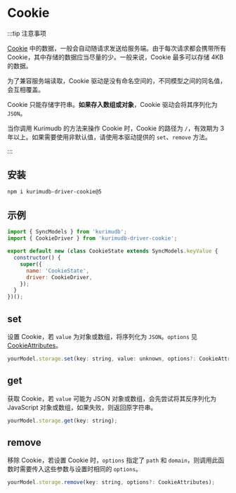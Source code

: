 # Cookie

:::tip 注意事项

[Cookie](https://developer.mozilla.org/docs/Web/HTTP/Cookies) 中的数据，一般会自动随请求发送给服务端。由于每次请求都会携带所有 Cookie，其中存储的数据应当尽量的少。一般来说，Cookie 最多可以存储 4KB 的数据。

为了兼容服务端读取，Cookie 驱动是没有命名空间的，不同模型之间的同名值，会互相覆盖。

Cookie 只能存储字符串。**如果存入数组或对象**，Cookie 驱动会将其序列化为 `JSON`。

当你调用 Kurimudb 的方法来操作 Cookie 时，Cookie 的路径为 `/`，有效期为 3 年以上。如果需要使用非默认值，请使用本驱动提供的 `set`、`remove` 方法。

:::

## 安装

```bash
npm i kurimudb-driver-cookie@5
```

## 示例

```js {2,8}
import { SyncModels } from 'kurimudb';
import { CookieDriver } from 'kurimudb-driver-cookie';

export default new (class CookieState extends SyncModels.keyValue {
  constructor() {
    super({
      name: 'CookieState',
      driver: CookieDriver,
    });
  }
})();
```

## set

设置 Cookie，若 `value` 为对象或数组，将序列化为 `JSON`。`options` 见 [CookieAttributes](https://github.com/akirarika/kurimudb/blob/master/packages/kurimudb-driver-cookie/src/cookie-attributes.interface.ts)。

```js
yourModel.storage.set(key: string, value: unknown, options?: CookieAttributes);
```

## get

获取 Cookie，若 `value` 可能为 JSON 对象或数组，会先尝试将其反序列化为 JavaScript 对象或数组，如果失败，则返回原字符串。

```js
yourModel.storage.get(key: string);
```

## remove

移除 Cookie，若设置 Cookie 时，`options` 指定了 `path` 和 `domain`，则调用此函数时需要传入这些参数与设置时相同的 `options`。

```js
yourModel.storage.remove(key: string, options?: CookieAttributes);
```
